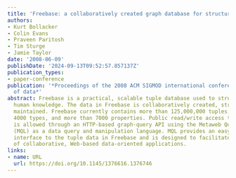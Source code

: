 ```yaml
---
title: 'Freebase: a collaboratively created graph database for structuring human knowledge'
authors:
- Kurt Bollacker
- Colin Evans
- Praveen Paritosh
- Tim Sturge
- Jamie Taylor
date: '2008-06-09'
publishDate: '2024-09-13T09:52:57.857137Z'
publication_types:
- paper-conference
publication: '*Proceedings of the 2008 ACM SIGMOD international conference on Management
  of data*'
abstract: Freebase is a practical, scalable tuple database used to structure general
  human knowledge. The data in Freebase is collaboratively created, structured, and
  maintained. Freebase currently contains more than 125,000,000 tuples, more than
  4000 types, and more than 7000 properties. Public read/write access to Freebase
  is allowed through an HTTP-based graph-query API using the Metaweb Query Language
  (MQL) as a data query and manipulation language. MQL provides an easy-to-use object-oriented
  interface to the tuple data in Freebase and is designed to facilitate the creation
  of collaborative, Web-based data-oriented applications.
links:
- name: URL
  url: https://doi.org/10.1145/1376616.1376746
---
```

